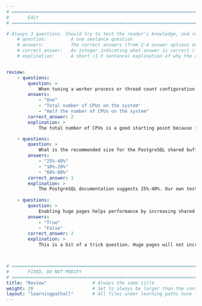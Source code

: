 ```yaml
---
# ================================================================================
#       Edit
# ================================================================================

# Always 3 questions. Should try to test the reader's knowledge, and reinforce the key points you want them to remember.
    # question:         A one sentance question
    # answers:          The correct answers (from 2-4 answer options only). Should be surrounded by quotes.
    # correct_answer:   An integer indicating what answer is correct (index starts from 0)
    # explination:      A short (1-3 sentance) explination of why the correct answer is correct. Can add aditional context if desired


review:
    - questions:
        question: >
            When tuning a worker process or thread count configuration parameter. What can often be a good starting value?
        answers:
            - "One"
            - "Total number of CPUs on the system"
            - "Half the number of CPUs on the system"
        correct_answer: 2                     
        explination: >
            The total number of CPUs is a good starting point because it can ensure we are using all compute resources on the system. That said, it's important to understand the parameter and to also try some experimentation with the parameter. It is also possible that a much smaller number than that total number of CPUs on the system is optimal.

    - questions:
        question: >
            What is the recommended size for the PostgreSQL shared buffer?
        answers:
            - "25%-40%"
            - "10%-20%"
            - "60%-80%"
        correct_answer: 1
        explination: >
            The PostgreSQL documentation suggests 25%-40%. Our own testing also agrees with this suggestion.
               
    - questions:
        question: >
            Enabling huge pages helps performance by increasing shared buffer hit rate.
        answers:
            - "True"
            - "False"
        correct_answer: 2
        explination: >
            This is a bit of a trick question. Huge pages will not increase or decrease the shared buffer hit rate. What it does is reduce how often physical memory will need to be unmapped/mapped to virtual memory pages.



# ================================================================================
#       FIXED, DO NOT MODIFY
# ================================================================================
title: "Review"                 # Always the same title
weight: 20                      # Set to always be larger than the content in this path
layout: "learningpathall"       # All files under learning paths have this same wrapper
---
```

